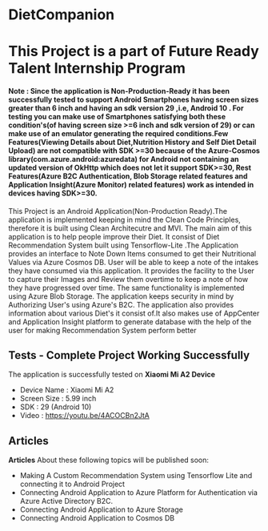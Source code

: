 # DietCompanion
# This Project is a part of Future Ready Talent Internship Program 


#### Note : Since the application is Non-Production-Ready it has been successfully tested to support Android Smartphones having screen sizes greater than 6 inch and having an sdk version 29 ,i.e, Android 10 . For testing you can make use of Smartphones satisfying both these condition's(of having screen size >=6 inch and sdk version of 29) or can make use of an emulator generating the required conditions.Few Features(Viewing Details about Diet,Nutrition History and Self Diet Detail Upload) are not compatible with SDK >=30 because of the Azure-Cosmos library(com.azure.android:azuredata) for Android not containing an updated version of OkHttp which does not let it support SDK>=30, Rest Features(Azure B2C Authentication, Blob Storage related features and Application Insight(Azure Monitor) related features) work as intended in devices having SDK>=30.



This Project is an Android Application(Non-Production Ready).The application is implemented keeping in mind the Clean Code Principles, therefore it is built using Clean Architecutre and MVI. The main aim of this application is to help people improve their Diet. It consist of Diet Recommendation System built using Tensorflow-Lite .The Application provides an interface to Note Down Items consumed to get their Nutritional Values via Azure Cosmos DB. User will be able to keep a note of the intakes they have consumed via this application. It provides the facility to the User to capture their Images and Review them overtime to keep a note of how they have progressed over time. The same functionality is implemented using Azure Blob Storage. The application keeps security in mind by Authorizing User's using Azure's B2C. The application also provides information about various Diet's it consist of.It also makes use of AppCenter and Application Insight platform to generate database with the help of the user for making Recommendation System perform better 

## Tests - Complete Project Working Successfully
The application is successfully tested on **Xiaomi Mi A2 Device**
* Device Name : Xiaomi Mi A2 
* Screen Size : 5.99 inch 
* SDK : 29 (Android 10)
* Video : https://youtu.be/4ACOCBn2JtA

## Articles
**Articles** About these following topics will be published soon:

* Making A Custom Recommendation System using Tensorflow Lite and connecting it to Android Project
* Connecting Android Application to Azure Platform for Authentication via Azure Active Directory B2C.
* Connecting Android Application to Azure Storage 
* Connecting Android Application to Cosmos DB
